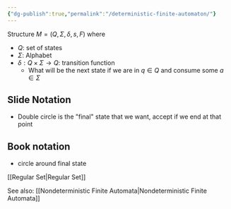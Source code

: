 ```yaml
---
{"dg-publish":true,"permalink":"/deterministic-finite-automaton/"}
---
```


Structure $M = (Q, \Sigma, \delta, s, F)$ where

- $Q:$ set of states
- $\Sigma:$ Alphabet
- $\delta:Q \times \Sigma \to Q:$ transition function
	- What will be the next state if we are in $q \in Q$ and consume some $a \in \Sigma$

## Slide Notation
- Double circle is the "final" state that we want, accept if we end at that point

## Book notation
- circle around final state



[[Regular Set\|Regular Set]]

See also:
[[Nondeterministic Finite Automata\|Nondeterministic Finite Automata]]